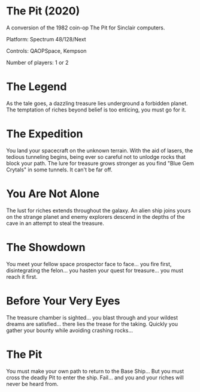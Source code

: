 The Pit (2020)
==============
A conversion of the 1982 coin-op The Pit for Sinclair computers.

Platform: Spectrum 48/128/Next

Controls: QAOPSpace, Kempson

Number of players: 1 or 2

The Legend
==========
As the tale goes, a dazzling treasure lies underground a forbidden planet. The temptation of riches beyond belief is too enticing, you must go for it.

The Expedition
==============
You land your spacecraft on the unknown terrain. With the aid of lasers, the tedious tunneling begins, being ever so careful not to unlodge rocks that block your path. The lure for treasure grows stronger as you find "Blue Gem Crytals" in some tunnels. It can't be far off.

You Are Not Alone
=================
The lust for riches extends throughout the galaxy. An alien ship joins yours on the strange planet and enemy explorers descend in the depths of the cave in an attempt to steal the treasure.

The Showdown
============
You meet your fellow space prospector face to face... you fire first, disintegrating the felon... you hasten your quest for treasure... you must reach it first.

Before Your Very Eyes
=====================
The treasure chamber is sighted... you blast through and your wildest dreams are satisfied... there lies the trease for the taking. Quickly you gather your bounty while avoiding crashing rocks...

The Pit
=======
You must make your own path to return to the Base Ship... But you must cross the deadly Pit to enter the ship. Fail... and you and your riches will never be heard from.


